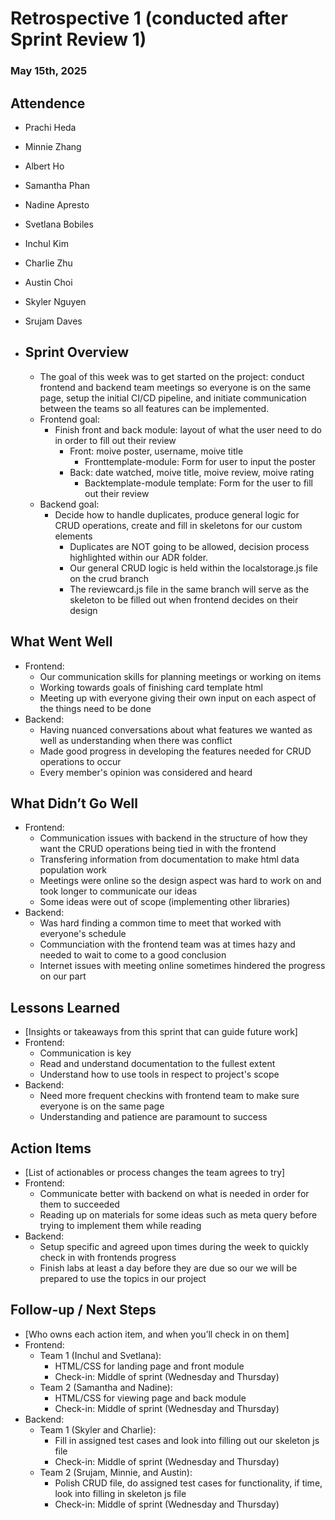 # Retrospective 1 (conducted after Sprint Review 1)
### May 15th, 2025

## Attendence
- Prachi Heda
- Minnie Zhang
- Albert Ho
- Samantha Phan
- Nadine Apresto
- Svetlana Bobiles
- Inchul Kim
- Charlie Zhu
- Austin Choi
- Skyler Nguyen
- Srujam Daves


- ## Sprint Overview
    - The goal of this week was to get started on the project: conduct frontend and backend team meetings so everyone is on the same page, setup the initial CI/CD pipeline, and initiate communication between the teams so all features can be implemented.
    - Frontend goal:   
      - Finish front and back module: layout of what the user need to do in order to fill out their review
        - Front: moive poster, username, moive title
          - Fronttemplate-module: Form for user to input the poster
        - Back: date watched, moive title, moive review, moive rating
          - Backtemplate-module template: Form for the user to fill out their review
    - Backend goal: 
      - Decide how to handle duplicates, produce general logic for CRUD operations, create and fill in skeletons for our custom elements
        - Duplicates are NOT going to be allowed, decision process highlighted within our ADR folder.
        - Our general CRUD logic is held within the localstorage.js file on the crud branch
        - The reviewcard.js file in the same branch will serve as the skeleton to be filled out when frontend decides on their design
    

## What Went Well
- Frontend: 
  - Our communication skills for planning meetings or working on items
  - Working towards goals of finishing card template html
  - Meeting up with everyone giving their own input on each aspect of the things need to be done
- Backend: 
  - Having nuanced conversations about what features we wanted as well as understanding when there was conflict
  - Made good progress in developing the features needed for CRUD operations to occur
  - Every member's opinion was considered and heard

## What Didn’t Go Well
- Frontend: 
    - Communication issues with backend in the structure of how they want the CRUD operations being tied in with the frontend
    - Transfering information from documentation to make html data population work
    - Meetings were online so the design aspect was hard to work on and took longer to communicate our ideas
    - Some ideas were out of scope (implementing other libraries)
- Backend: 
    - Was hard finding a common time to meet that worked with everyone's schedule
    - Communciation with the frontend team was at times hazy and needed to wait to come to a good conclusion
    - Internet issues with meeting online sometimes hindered the progress on our part

## Lessons Learned
- [Insights or takeaways from this sprint that can guide future work]
- Frontend: 
    - Communication is key
    - Read and understand documentation to the fullest extent
    - Understand how to use tools in respect to project's scope
- Backend: 
    - Need more frequent checkins with frontend team to make sure everyone is on the same page
    - Understanding and patience are paramount to success

## Action Items
- [List of actionables or process changes the team agrees to try]
- Frontend:
    - Communicate better with backend on what is needed in order for them to succeeded
    - Reading up on materials for some ideas such as meta query before trying to implement them while reading
- Backend: 
    - Setup specific and agreed upon times during the week to quickly check in with frontends progress
    - Finish labs at least a day before they are due so our we will be prepared to use the topics in our project


## Follow-up / Next Steps
- [Who owns each action item, and when you’ll check in on them]
- Frontend: 
    - Team 1 (Inchul and Svetlana):
        - HTML/CSS for landing page and front module
        - Check-in: Middle of sprint (Wednesday and Thursday)
    - Team 2 (Samantha and Nadine):
        - HTML/CSS for viewing page and back module
        - Check-in: Middle of sprint (Wednesday and Thursday)
- Backend:
   - Team 1 (Skyler and Charlie):
        - Fill in assigned test cases and look into filling out our skeleton js file
        - Check-in: Middle of sprint (Wednesday and Thursday)
    - Team 2 (Srujam, Minnie, and Austin):
        - Polish CRUD file, do assigned test cases for functionality, if time, look into filling in skeleton js file
        - Check-in: Middle of sprint (Wednesday and Thursday)
